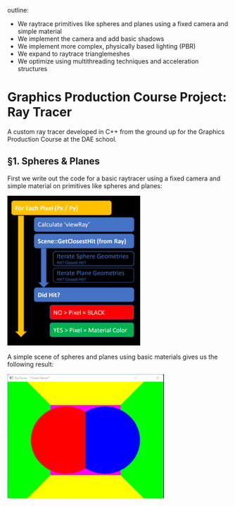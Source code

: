 outline:
* We raytrace primitives like spheres and planes using a fixed camera and simple material
* We implement the camera and add basic shadows
* We implement more complex, physically based lighting (PBR)
* We expand to raytrace trianglemeshes
* We optimize using multithreading techniques and acceleration structures

# Graphics Production Course Project: Ray Tracer
A custom ray tracer developed in C++ from the ground up for the Graphics Production Course at the DAE school.

## §1. Spheres & Planes
First we write out the code for a basic raytracer using a fixed camera and simple material on primitives like spheres and planes:

![](https://github.com/TehPrometheus/GrP-Ray-Tracer/blob/main/lib/spheres_and_planes_fig1.png)

A simple scene of spheres and planes using basic materials gives us the following result:

![](https://github.com/TehPrometheus/GrP-Ray-Tracer/blob/main/lib/spheres_and_planes_fig2.png)

